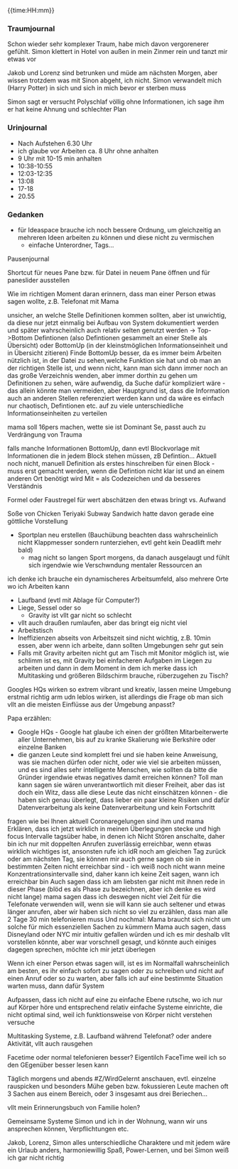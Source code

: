 {{time:HH:mm}}

### Traumjournal
Schon wieder sehr komplexer Traum, habe mich davon vergorenerer gefühlt. Simon klettert in Hotel von außen in mein Zinmer rein und tanzt mir etwas vor

Jakob und Lorenz sind betrunken und müde am nächsten Morgen, aber wissen trotzdem was mit Sinon abgeht, ich nicht. Simon verwandelt mich (Harry Potter) in sich und sich in mich bevor er sterben muss

Simon sagt er versucht Polyschlaf völlig ohne Informationen, ich sage ihm er hat keine Ahnung und schlechter Plan

### Urinjournal
- Nach Aufstehen 6.30 Uhr
- ich glaube vor Arbeiten ca. 8 Uhr ohne anhalten
- 9 Uhr mit 10-15 min anhalten
- 10:38-10:55
- 12:03-12:35
- 13:08
- 17-18
- 20.55
### Gedanken
- für Ideaspace brauche ich noch bessere Ordnung, um gleichzeitig an mehreren Ideen arbeiten zu können und diese nicht zu vermischen
	- einfache Unterordner, Tags...

Pausenjournal

Shortcut für neues Pane bzw. für Datei in neuem Pane öffnen und für paneslider ausstellen

Wie im richtigen Moment daran erinnern, dass man einer Person etwas sagen wollte, z.B. Telefonat mit Mama

unsicher, an welche Stelle Definitionen kommen sollten, aber ist unwichtig, da diese nur jetzt einmalig bei Aufbau von System dokumentiert werden und später wahrscheinlich auch relativ selten genutzt werden
-> Top->Bottom Defintionen (also Defintionen gesammelt an einer Stelle als Übersicht) oder BottomUp (in der kleinstmöglichen Informationseinheit und in Übersicht zitieren)
Finde BottomUp besser, da es immer beim Arbeiten nützlich ist, in der Datei zu sehen,welche Funktion sie hat und ob man an der richtigen Stelle ist, und wenn nicht, kann man sich dann immer noch an das große Verzeichnis wenden, aber immer dorthin zu gehen um Definitionen zu sehen, wäre aufwendig, da Suche dafür kompliziert wäre - das allein könnte man vermeiden, aber Hauptgrund ist, dass die Information auch an anderen Stellen referenziert werden kann und da wäre es einfach nur chaotisch, Defintionen etc. auf zu viele unterschiedliche Informationseinheiten zu verteilen

mama soll 16pers machen, wette sie ist Dominant Se, passt auch zu Verdrängung von Trauma

falls manche Informationen BottomUp, dann evtl Blockvorlage mit Informationen die in jedem Block stehen müssen, zB Defintion...
Aktuell noch nicht, manuell Definition  als erstes hinschreiben für einen Block - muss erst gemacht werden, wenn die Defintion nicht klar ist und an einem anderen Ort benötigt wird
Mit = als Codezeichen und da besseres Verständnis

Formel oder Faustregel für wert abschätzen den etwas bringt vs. Aufwand

Soße von Chicken Teriyaki Subway Sandwich hatte davon gerade eine göttliche Vorstellung

-   Sportplan neu erstellen (Bauchübung beachten dass wahrscheinlich nicht Klappmesser sondern runterziehen, evtl geht kein Deadlift mehr bald)
	-   mag nicht so langen Sport morgens, da danach ausgelaugt und fühlt sich irgendwie wie Verschwndung mentaler Ressourcen an


ich denke ich brauche ein dynamischeres Arbeitsumfeld, also mehrere Orte wo ich Arbeiten kann
- Laufband (evtl mit Ablage für Computer?)
- Liege, Sessel oder so
	- Gravity ist vllt gar nicht so schlecht
- vllt auch draußen rumlaufen, aber das bringt eig nicht viel
- Arbeitstisch
- Ineffizienzen abseits von Arbeitszeit sind nicht wichtig, z.B. 10min essen, aber wenn ich arbeite, dann sollten Umgebungen sehr gut sein
- Falls mit Gravity arbeiten nicht gut am Tisch mit Monitor möglich ist, wie schlimm ist es, mit Gravity bei einfacheren Aufgaben im Liegen zu arbeiten und dann in dem Moment in dem ich merke dass ich Multitasking und größeren Bildschirm brauche, rüberzugehen zu Tisch?

Googles HQs wirken so extrem vibrant und kreativ, lassen meine Umgebung erstmal richtig arm udn leblos wirken, ist allerdings die Frage ob man sich vllt an die meisten Einflüsse aus der Umgebung anpasst?

Papa erzählen:
- Google HQs - Google hat glaube ich einen der größten Mitarbeiterwerte aller Unternehmen, bis auf zu kranke Skalierung wie Berkshire oder einzelne Banken
- die ganzen Leute sind komplett frei und sie haben keine Anweisung, was sie machen dürfen oder nicht, oder wie viel sie arbeiten müssen, und es sind alles sehr intelligente Menschen, wie sollten da bitte die Gründer irgendwie etwas negatives damit erreichen können? Toll man kann sagen sie wären unverantwortlich mit dieser Freiheit, aber das ist doch ein Witz, dass alle diese Leute das nicht einschätzen können - die haben sich genau überlegt, dass lieber ein paar kleine Risiken und dafür Datenverarbeitung als keine Datenverarbeitung und kein Fortschritt

fragen wie bei Ihnen aktuell Coronaregelungen sind
ihm und mama Erklären, dass ich jetzt wirklich in meinen Überlegungen stecke und high focus Intervalle tagsüber habe, in denen ich Nicht Stören anschalte, daher bin ich nur mit doppelten Anrufen zuverlässig erreichbar, wenn etwas wirklich wichtiges ist, ansonsten rufe ich idR noch am gleichen Tag zurück oder am nächsten Tag, sie können mir auch gerne sagen ob sie in bestimmten Zeiten nicht erreichbar sind - ich weiß noch nicht wann meine Konzentrationsintervalle sind, daher kann ich keine Zeit sagen, wann ich erreichbar bin
Auch sagen dass ich am liebsten gar nicht mit ihnen rede in dieser Phase (blöd es als Phase zu bezeichnen, aber ich denke es wird nicht lange)
mama sagen dass ich deswegen nicht viel Zeit für die Telefonate verwenden will, wenn sie will kann sie auch seltener und etwas länger anrufen, aber wir haben sich nicht	 so viel zu erzählen, dass man alle 2 Tage 30 min telefonieren muss
Und nochmal: Mama braucht sich nicht um solche für mich essenziellen Sachen zu kümmern
Mama auch sagen, dass Disneyland oder NYC mir intuitiv gefallen würden und ich es mir deshalb vllt vorstellen könnte, aber war vorschnell gesagt, und könnte auch einiges dagegen sprechen, möchte ich mir jetzt überlegen

Wenn ich einer Person etwas sagen will, ist es im Normalfall wahrscheinlich am besten, es ihr einfach sofort zu sagen oder zu schreiben und nicht auf einen Anruf oder so zu warten, aber falls ich auf eine bestimmte Situation warten muss, dann dafür System

Aufpassen, dass ich nicht auf eine zu einfache Ebene rutsche, wo ich nur auf Körper höre und entsprechend relativ einfache Systeme einrichte, die nicht optimal sind, weil ich funktionsweise von Körper nicht verstehen versuche

Multitasking Systeme, z.B. Laufband während Telefonat? oder andere Aktivität, vllt auch rausgehen

Facetime oder normal telefonieren besser? Eigentilch FaceTime weil ich so den GEgenüber besser lesen kann

Täglich morgens und abends \#Z/WirdGelernt anschauen, evtl. einzelne rauspicken und besonders Mühe geben bzw. fokussieren
Leute machen oft 3 Sachen aus einem Bereich, oder 3 insgesamt aus drei Beriechen...

vllt mein Erinnerungsbuch von Familie holen?

Gemeinsame Systeme Simon und ich in der Wohnung, wann wir uns ansprechen können, Verpflichtungen etc.

Jakob, Lorenz, Simon alles unterschiedliche Charaktere und mit jedem wäre ein Urlaub anders, harmoniewillig Spaß, Power-Lernen, und bei Simon weiß ich gar nicht richtig